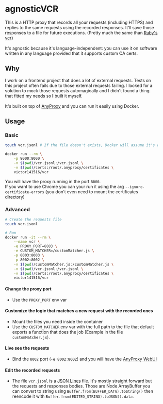 # agnosticVCR

This is a HTTP proxy that records all your requests (including HTTPS) and replies to the same requests using the recorded responses. It'll save those responses to a file for future executions. (Pretty much the same than [Ruby's vcr](https://github.com/vcr/vcr))\
\
It's agnostic because it's language-independent: you can use it on software written in any language provided that it supports custom CA certs.

## Why

I work on a frontend project that does a lot of external requests. Tests on this project often fails due to those external requests failing. I looked for a solution to mock those requests automagically and I didn't found a thing that fitted my needs so I built it myself.\
\
It's built on top of [AnyProxy](https://anyproxy.io/) and you can run it easily using Docker.

## Usage

### Basic

```bash
touch vcr.jsonl # If the file doesn't exists, Docker will assume it's a directory and will create it

docker run --rm \
    -p 8000:8000 \
    -v $(pwd)/vcr.jsonl:/vcr.jsonl \
    -v $(pwd)/certs:/root/.anyproxy/certificates \
    victor141516/vcr
```

You will have the proxy running in the port `8000`.\
If you want to use Chrome you can your run it using the arg `--ignore-certificate-errors` (you don't even need to mount the certificates directory)

### Advanced

```bash
# Create the requests file
touch vcr.jsonl

# Run
docker run -it --rm \
    --name vcr \
    -e PROXY_PORT=8003 \
    -e CUSTOM_MATCHER=/customMatcher.js \
    -p 8003:8003 \
    -p 8002:8002 \
    -v $(pwd)/customMatcher.js:/customMatcher.js \
    -v $(pwd)/vcr.jsonl:/vcr.jsonl \
    -v $(pwd)/certs:/root/.anyproxy/certificates \
    victor141516/vcr
```

#### Change the proxy port

-   Use the `PROXY_PORT` env var

#### Customize the logic that matches a new request with the recorded ones

-   Mount the files you need inside the container
-   Use the `CUSTOM_MATCHER` env var with the full path to the file that default exports a function that does the job (Example in the file `customMatcher.js`).

#### Live see the requests

-   Bind the `8002` port (`-e 8002:8002`) and you will have the [AnyProxy WebUI](https://gw.alipayobjects.com/zos/rmsportal/JoxHUbVhXNedsPUUilnj.gif)

#### Edit the recorded requests

-   The file `vcr.jsonl` is a [JSON Lines](http://jsonlines.org/) file. It's mostly straight forward but the requests and responses bodies. Those are Node ArrayBuffer you can convert to string using `Buffer.from(BUFFER_DATA).toString()` then reencode it with `Buffer.from(EDITED_STRING).toJSON().data`.
